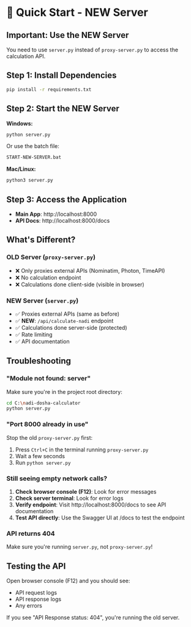 # 🚀 Quick Start - NEW Server

## Important: Use the NEW Server

You need to use `server.py` instead of `proxy-server.py` to access the calculation API.

## Step 1: Install Dependencies

```bash
pip install -r requirements.txt
```

## Step 2: Start the NEW Server

**Windows:**
```bash
python server.py
```

Or use the batch file:
```bash
START-NEW-SERVER.bat
```

**Mac/Linux:**
```bash
python3 server.py
```

## Step 3: Access the Application

- **Main App**: http://localhost:8000
- **API Docs**: http://localhost:8000/docs

## What's Different?

### OLD Server (`proxy-server.py`)
- ❌ Only proxies external APIs (Nominatim, Photon, TimeAPI)
- ❌ No calculation endpoint
- ❌ Calculations done client-side (visible in browser)

### NEW Server (`server.py`)
- ✅ Proxies external APIs (same as before)
- ✅ **NEW**: `/api/calculate-nadi` endpoint
- ✅ Calculations done server-side (protected)
- ✅ Rate limiting
- ✅ API documentation

## Troubleshooting

### "Module not found: server"

Make sure you're in the project root directory:
```bash
cd C:\nadi-dosha-calculator
python server.py
```

### "Port 8000 already in use"

Stop the old `proxy-server.py` first:
1. Press `Ctrl+C` in the terminal running `proxy-server.py`
2. Wait a few seconds
3. Run `python server.py`

### Still seeing empty network calls?

1. **Check browser console (F12)**: Look for error messages
2. **Check server terminal**: Look for error logs
3. **Verify endpoint**: Visit http://localhost:8000/docs to see API documentation
4. **Test API directly**: Use the Swagger UI at /docs to test the endpoint

### API returns 404

Make sure you're running `server.py`, not `proxy-server.py`!

## Testing the API

Open browser console (F12) and you should see:
- API request logs
- API response logs
- Any errors

If you see "API Response status: 404", you're running the old server.

